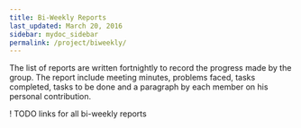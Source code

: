 ```yaml
---
title: Bi-Weekly Reports
last_updated: March 20, 2016
sidebar: mydoc_sidebar
permalink: /project/biweekly/
---
```


The list of reports are written fortnightly to record the progress made by the group. The report include meeting minutes, problems faced, tasks completed, tasks to be done and a paragraph by each member on his personal contribution.

! TODO links for all bi-weekly reports